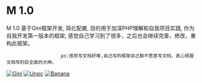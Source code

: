M 1.0
===============

M 1.0 基于Gini框架开发, 简化配置, 目的用于加深PHP理解和自我项目实践, 作为自我开发第一版本的框架, 感觉自己学习到了很多，之后也会继续完善，修改，重构此框架。

						ps:感觉写文档好难,自己写的框架自己都不愿意写文档，真心佩服文档写的巨全面的大神。
[![Gini](Gini)](https://packagist.org/packages/topthink/think)
[![Unpc](Unpc)](https://packagist.org/packages/topthink/think)
[![Banana](Banana)](https://packagist.org/packages/topthink/think)
